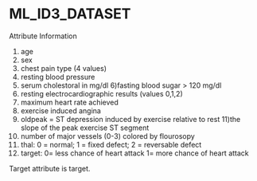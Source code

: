 # ML_ID3_DATASET

Attribute Information
1) age
2) sex
3) chest pain type (4 values)
4) resting blood pressure
5) serum cholestoral in mg/dl
6)fasting blood sugar > 120 mg/dl
7) resting electrocardiographic results (values 0,1,2)
8) maximum heart rate achieved
9) exercise induced angina
10) oldpeak = ST depression induced by exercise relative to rest
11)the slope of the peak exercise ST segment
12) number of major vessels (0-3) colored by flourosopy
13) thal: 0 = normal; 1 = fixed defect; 2 = reversable defect
14) target: 0= less chance of heart attack 1= more chance of heart attack

Target attribute is target.
